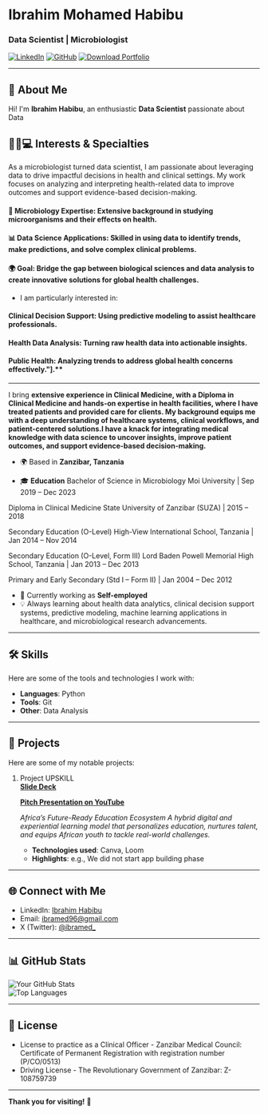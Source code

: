 # Ibrahim Mohamed Habibu

### Data Scientist | Microbiologist
[![LinkedIn](https://img.shields.io/badge/LinkediIn-Profile-blue)](https://www.linkedin.com/in/ibrahim-habibu-126041113/)
[![GitHub](https://img.shields.io/badge/GitHub-Profile-black)](github.com/bacteriobot)
[![Download Portfolio](https://img.shields.io/badge/Download-PDF-red?style=for-the-badge&logo=adobe)](https://github.com/bacteriobot/ibra_portfolio/raw/main/portfolio.pdf)

---

## 👋 About Me
Hi! I'm **Ibrahim Habibu**, an enthusiastic **Data Scientist** passionate about Data

## 👩‍🔬💻 Interests & Specialties

As a microbiologist turned data scientist, I am passionate about leveraging data to drive impactful decisions in health and clinical settings. My work focuses on analyzing and interpreting health-related data to improve outcomes and support evidence-based decision-making.

#### 🔬 Microbiology Expertise: Extensive background in studying microorganisms and their effects on health.
#### 📊 Data Science Applications: Skilled in using data to identify trends, make predictions, and solve complex clinical problems.
#### 🌍 Goal: Bridge the gap between biological sciences and data analysis to create innovative solutions for global health challenges.

- I am particularly interested in:

#### Clinical Decision Support: Using predictive modeling to assist healthcare professionals.
#### Health Data Analysis: Turning raw health data into actionable insights.
#### Public Health: Analyzing trends to address global health concerns effectively."].**
---
I bring **extensive experience in Clinical Medicine, with a Diploma in Clinical Medicine and hands-on expertise in health facilities, where I have treated patients and provided care for clients. My background equips me with a deep understanding of healthcare systems, clinical workflows, and patient-centered solutions.I have a knack for integrating medical knowledge with data science to uncover insights, improve patient outcomes, and support evidence-based decision-making.**

- 🌍 Based in **Zanzibar, Tanzania**
  
- 🎓 **Education**
Bachelor of Science in Microbiology
Moi University | Sep 2019 – Dec 2023

Diploma in Clinical Medicine
State University of Zanzibar (SUZA) | 2015 – 2018

Secondary Education (O-Level)
High-View International School, Tanzania | Jan 2014 – Nov 2014

Secondary Education (O-Level, Form III)
Lord Baden Powell Memorial High School, Tanzania | Jan 2013 – Dec 2013

Primary and Early Secondary (Std I – Form II) | Jan 2004 – Dec 2012

- 💼 Currently working as **Self-employed**
- 💡 Always learning about health data analytics, clinical decision support systems, predictive modeling, machine learning applications in healthcare, and microbiological research advancements.

---

## 🛠 Skills
Here are some of the tools and technologies I work with:

- **Languages**: Python
- **Tools**: Git
- **Other**: Data Analysis

---

## 🌟 Projects
Here are some of my notable projects:
1. Project UPSKILL  
   **[Slide Deck](https://drive.google.com/uc?export=download&id=19miRLMaT7O4tq8TblhDIrYyB5hSyy-xR)**  

   **[Pitch Presentation on YouTube](https://youtu.be/2GYbD2pN-Qo)**
 
   _Africa’s Future-Ready Education Ecosystem
A hybrid digital and experiential learning model that personalizes education, nurtures talent, and equips African youth to tackle real-world challenges._  
   - **Technologies used**: Canva, Loom  
   - **Highlights**: e.g., We did not start app building phase



---

## 🌐 Connect with Me
- LinkedIn: [Ibrahim Habibu](https://www.linkedin.com/in/ibrahim-habibu-126041113/)  
- Email: [ibramed96@gmail.com](mailto:ibramed96@gmail.com)  
- X (Twitter): [@ibramed_](https://twitter.com/ibramed_)
  
---

## 📊 GitHub Stats
![Your GitHub Stats](https://github-readme-stats.vercel.app/api?username=your-github-username&show_icons=true&theme=radical)  
![Top Languages](https://github-readme-stats.vercel.app/api/top-langs/?username=your-github-username&layout=compact&theme=radical)

---

## 📄 License
- License to practice as a Clinical Officer - Zanzibar Medical Council: Certificate of
  Permanent Registration with registration number (P/CO/0513)
- Driving License - The Revolutionary Government of Zanzibar: Z- 108759739

---

**Thank you for visiting!** 🚀

